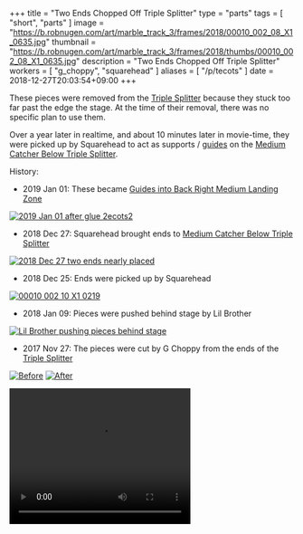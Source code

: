 +++
title = "Two Ends Chopped Off Triple Splitter"
type = "parts"
tags = [ "short", "parts" ]
image = "https://b.robnugen.com/art/marble_track_3/frames/2018/00010_002_08_X1_0635.jpg"
thumbnail = "https://b.robnugen.com/art/marble_track_3/frames/2018/thumbs/00010_002_08_X1_0635.jpg"
description = "Two Ends Chopped Off Triple Splitter"
workers = [
    "g_choppy",
    "squarehead"
]
aliases = [
    "/p/tecots"
]
date = 2018-12-27T20:03:54+09:00
+++

These pieces were removed from the [Triple Splitter](/parts/triple_splitter/) because they stuck
too far past the edge the stage.  At the time of their removal, there
was no specific plan to use them.

Over a year later in realtime, and about 10 minutes later in
movie-time, they were picked up by Squarehead to act as supports /
[guides](/parts/guides-into-back-right-medium-landing-zone/) on the [Medium Catcher Below Triple Splitter](/parts/medium-catcher-below-triple-splitter/).

History:

* 2019 Jan 01: These became [Guides into Back Right Medium Landing Zone](/parts/guides-into-back-right-medium-landing-zone/)

[![2019 Jan 01 after glue 2ecots2](//b.robnugen.com/art/marble_track_3/construction/2019/thumbs/2019_Jan_01_after_glue_2ecots2.jpg)](//b.robnugen.com/art/marble_track_3/construction/2019/2019_Jan_01_after_glue_2ecots2.jpg)

* 2018 Dec 27: Squarehead brought ends to [Medium Catcher Below Triple Splitter](/parts/medium-catcher-below-triple-splitter/)

[![2018 Dec 27 two ends nearly placed](//b.robnugen.com/art/marble_track_3/construction/2018/thumbs/2018_Dec_27_two_ends_nearly_placed.jpg)](//b.robnugen.com/art/marble_track_3/construction/2018/2018_Dec_27_two_ends_nearly_placed.jpg)

* 2018 Dec 25: Ends were picked up by Squarehead

[![00010 002 10 X1 0219](//b.robnugen.com/art/marble_track_3/frames/2018/thumbs/00010_002_10_X1_0219.jpg)](//b.robnugen.com/art/marble_track_3/frames/2018/00010_002_10_X1_0219.jpg)

* 2018 Jan 09: Pieces were pushed behind stage by Lil Brother

[![Lil Brother pushing pieces behind stage](//b.robnugen.com/art/marble_track_3/frames/2018/thumbs/00010_002_08_X1_0962.jpg)](//b.robnugen.com/art/marble_track_3/frames/2018/00010_002_08_X1_0962.jpg)

* 2017 Nov 27: The pieces were cut by G Choppy from the ends of the
  [Triple Splitter](/parts/triple_splitter/)

[![Before](//b.robnugen.com/art/marble_track_3/frames/2018/thumbs/00010_002_08_X1_0626.jpg)](//b.robnugen.com/art/marble_track_3/frames/2018/00010_002_08_X1_0626.jpg)
[![After](//b.robnugen.com/art/marble_track_3/frames/2018/thumbs/00010_002_08_X1_0635.jpg)](//b.robnugen.com/art/marble_track_3/frames/2018/00010_002_08_X1_0635.jpg)

<video width="320" height="240" controls loop>
<source src="https://b.robnugen.com/art/marble_track_3/workers/snippets/quick_look_chop_ends_triple_splitter.mp4" type="video/mp4">
</video>
